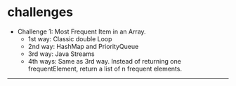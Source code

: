 # challenges

- Challenge 1:  Most Frequent Item in an Array.
    - 1st way: Classic double Loop
    - 2nd way: HashMap and PriorityQueue
    - 3rd way: Java Streams
    - 4th ways: Same as 3rd way. Instead of returning one frequentElement, return a list of n frequent elements.
------------

